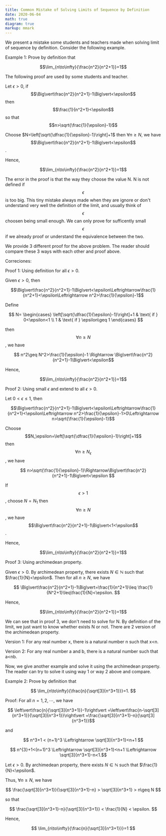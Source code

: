 ```yaml
---
title: Common Mistake of Solving Limits of Sequence by Definition
date: 2020-06-04
math: true
diagram: true
markup: mmark
---
```

We present a mistake some students and teachers made when solving limit of sequence by definition. Consider the following example.

Example 1: Prove by definition that

$$\lim_{n\to\infty}{\frac{n^2}{n^2+1}}=1$$

The following proof are used by some students and teacher.

Let $\epsilon>0$, if $$\Big\vert\frac{n^2}{n^2+1}-1\Big\vert<\epsilon$$ then $$\frac{1}{n^2+1}<\epsilon$$ so that $$n>\sqrt{\frac{1}{\epsilon}-1}$$

Choose $N=\left[\sqrt{\dfrac{1}{\epsilon}-1}\right]+1$ then $\forall n\geq N$, we have
$$\Big\vert\frac{n^2}{n^2+1}-1\Big\vert<\epsilon$$.

Hence,

$$\lim_{n\to\infty}{\frac{n^2}{n^2+1}}=1$$

The error in the proof is that the way they choose the value N. N is not defined if $$\epsilon$$ is too big. This tiny mistake always made when they are ignore or don't understand very well the definition of the limit, and usually think of $$\epsilon$$ choosen being small enough. We can only prove for sufficently small $$\epsilon$$ if we already proof or understand the equivalence between the two.

We provide 3 different proof for the above problem. The reader should compare these 3 ways with each other and proof above.

Correciones:

Proof 1: Using definition for all $\epsilon>0$.

Given $\epsilon>0$, then

$$\Big\vert\frac{n^2}{n^2+1}-1\Big\vert<\epsilon\Leftrightarrow\frac{1}{n^2+1}<\epsilon\Leftrightarrow n^2>\frac{1}{\epsilon}-1$$ 

Define

$$ N=
\begin{cases}
\left[\sqrt{\dfrac{1}{\epsilon}-1}\right]+1 & \text{ if } 0<\epsilon<1 \\
1 & \text{ if } \epsilon\geq 1
\end{cases}
$$

then $$\forall n\geq N$$, we have

$$ n^2\geq N^2>\frac{1}{\epsilon}-1 \Rightarrow
\Big\vert\frac{n^2}{n^2+1}-1\Big\vert<\epsilon$$

Hence,

$$\lim_{n\to\infty}{\frac{n^2}{n^2+1}}=1$$

Proof 2: Using small $\epsilon$ and extend to all $\epsilon>0$.

Let $0<\epsilon\leq 1$, then

$$\Big\vert\frac{n^2}{n^2+1}-1\Big\vert<\epsilon\Leftrightarrow\frac{1}{n^2+1}<\epsilon\Leftrightarrow n^2>\frac{1}{\epsilon}-1>0\Leftrightarrow n>\sqrt{\frac{1}{\epsilon}-1}$$

Choose $$N_\epsilon=\left[\sqrt{\dfrac{1}{\epsilon}-1}\right]+1$$ then $$\forall n\geq N_\epsilon $$, we have

$$ n>\sqrt{\frac{1}{\epsilon}-1}\Rightarrow\Big\vert\frac{n^2}{n^2+1}-1\Big\vert<\epsilon $$

If $$\epsilon> 1$$, choose $N=N_1$ then $$\forall n\geq N$$, we have
$$\Big\vert\frac{n^2}{n^2+1}-1\Big\vert<1<\epsilon$$.

Hence,

$$\lim_{n\to\infty}{\frac{n^2}{n^2+1}}=1$$

Proof 3: Using archimedean property.

Given $\epsilon>0$. By archimedean property, there exists $N\in\mathbb{N}$ such that $\frac{1}{N}<\epsilon$. Then for all $n\geq N$, we have

$$
\Big\vert\frac{n^2}{n^2+1}-1\Big\vert=\frac{1}{n^2+1}\leq \frac{1}{N^2+1}\leq\frac{1}{N}<\epsilon.
$$

Hence,

$$\lim_{n\to\infty}{\frac{n^2}{n^2+1}}=1$$

We can see that in proof 3, we don't need to solve for N. By definition of the limit, we just want to know whether exists N or not. There are 2 version of the archimedean property.

Version 1: For any real number x, there is a natural number n such that x<n.

Version 2: For any real number a and b, there is a natural number such that a<nb.

Now, we give another example and solve it using the archimedean property. The reader can try to solve it using way 1 or way 2 above and compare.

Example 2: Prove by definition that

$$
\lim_{n\to\infty}{\frac{n}{\sqrt[3]{n^3+1}}}=1.
$$

Proof: For all $n=1,2,\cdots$, we have

$$ \left\vert\frac{n}{\sqrt[3]{n^3+1}}-1\right\vert
=\left\vert\frac{n-\sqrt[3]{n^3+1}}{\sqrt[3]{n^3+1}}\right\vert
=\frac{\sqrt[3]{n^3+1}-n}{\sqrt[3]{n^3+1}}$$

and

$$ n^3+1 < (n+1)^3 \Leftrightarrow \sqrt[3]{n^3+1}<n+1 $$

$$ n^{3}+1<(n+1)^3 \Leftrightarrow \sqrt[3]{n^3+1}<n+1 \Leftrightarrow \sqrt[3]{n^3+1}-n<1.$$

Let $\epsilon>0$. By archimedean property, there exists $N\in\mathbb{N}$ such that $\frac{1}{N}<\epsilon$.

Thus, $\forall n\geq N$, we have

$$
\frac{\sqrt[3]{n^3+1}}{\sqrt[3]{n^3+1}-n} > \sqrt[3]{n^3+1} > n\geq N
$$

so that 

$$
\frac{\sqrt[3]{n^3+1}-n}{\sqrt[3]{n^3+1}} < \frac{1}{N} < \epsilon.
$$

Hence,

$$
\lim_{n\to\infty}{\frac{n}{\sqrt[3]{n^3+1}}}=1
$$
